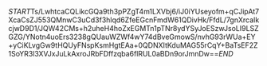 $START$Ts/LwhtcaCQLikcGQa9th3pPZgT4m1LXVbj6/iJ0iYUseyofm+qCJipAt7XcaCsZJ553QMnwC3uCd3f3hlqd6ZfeEGcnFmdW61QDivHk/FfdL/7gnXrcaIkcjwD9D1/JQW42CMs+h2uheH4hoZxEGMTn1pTNr8ydYSyJoESzwJsoLI9LSZGZG/YNotn4uoErs3238gQUauWZWf4wY74dBveGmowS/nvhG93rWUa+EY+yCiKLvgGw9tHQUyFNspKsmHgtEAa+0QDNXItKduMAG55rCqY+BaTsEF2Z1SoYR3l3XVJxJuLkAxroJRbFDffzqba6flRUL0aBDn9orJmnDw==$END$